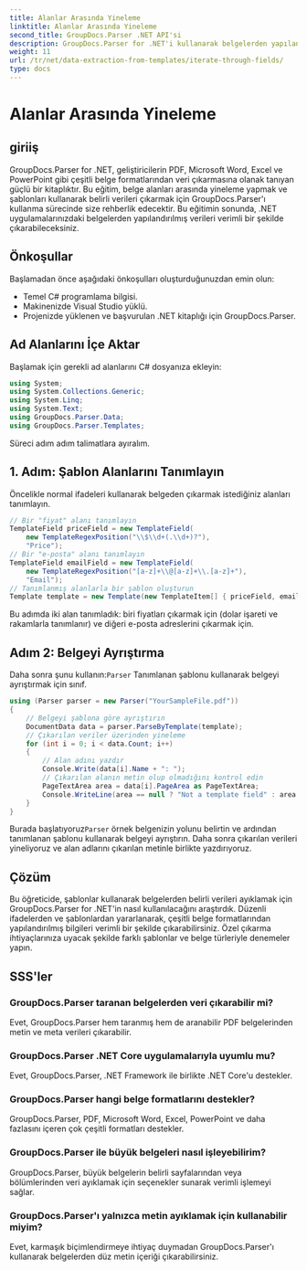 ```yaml
---
title: Alanlar Arasında Yineleme
linktitle: Alanlar Arasında Yineleme
second_title: GroupDocs.Parser .NET API'si
description: GroupDocs.Parser for .NET'i kullanarak belgelerden yapılandırılmış verileri nasıl çıkaracağınızı öğrenin. .NET uygulamalarınızı belge veri çıkarma yetenekleriyle geliştirin.
weight: 11
url: /tr/net/data-extraction-from-templates/iterate-through-fields/
type: docs
---
```

# Alanlar Arasında Yineleme

## giriiş
GroupDocs.Parser for .NET, geliştiricilerin PDF, Microsoft Word, Excel ve PowerPoint gibi çeşitli belge formatlarından veri çıkarmasına olanak tanıyan güçlü bir kitaplıktır. Bu eğitim, belge alanları arasında yineleme yapmak ve şablonları kullanarak belirli verileri çıkarmak için GroupDocs.Parser'ı kullanma sürecinde size rehberlik edecektir. Bu eğitimin sonunda, .NET uygulamalarınızdaki belgelerden yapılandırılmış verileri verimli bir şekilde çıkarabileceksiniz.
## Önkoşullar
Başlamadan önce aşağıdaki önkoşulları oluşturduğunuzdan emin olun:
- Temel C# programlama bilgisi.
- Makinenizde Visual Studio yüklü.
- Projenizde yüklenen ve başvurulan .NET kitaplığı için GroupDocs.Parser.

## Ad Alanlarını İçe Aktar
Başlamak için gerekli ad alanlarını C# dosyanıza ekleyin:
```csharp
using System;
using System.Collections.Generic;
using System.Linq;
using System.Text;
using GroupDocs.Parser.Data;
using GroupDocs.Parser.Templates;
```
Süreci adım adım talimatlara ayıralım.
## 1. Adım: Şablon Alanlarını Tanımlayın
Öncelikle normal ifadeleri kullanarak belgeden çıkarmak istediğiniz alanları tanımlayın.
```csharp
// Bir "fiyat" alanı tanımlayın
TemplateField priceField = new TemplateField(
    new TemplateRegexPosition("\\$\\d+(.\\d+)?"),
    "Price");
// Bir "e-posta" alanı tanımlayın
TemplateField emailField = new TemplateField(
    new TemplateRegexPosition("[a-z]+\\@[a-z]+\\.[a-z]+"),
    "Email");
// Tanımlanmış alanlarla bir şablon oluşturun
Template template = new Template(new TemplateItem[] { priceField, emailField });
```
Bu adımda iki alan tanımladık: biri fiyatları çıkarmak için (dolar işareti ve rakamlarla tanımlanır) ve diğeri e-posta adreslerini çıkarmak için.
## Adım 2: Belgeyi Ayrıştırma
 Daha sonra şunu kullanın:`Parser` Tanımlanan şablonu kullanarak belgeyi ayrıştırmak için sınıf.
```csharp
using (Parser parser = new Parser("YourSampleFile.pdf"))
{
    // Belgeyi şablona göre ayrıştırın
    DocumentData data = parser.ParseByTemplate(template);
    // Çıkarılan veriler üzerinden yineleme
    for (int i = 0; i < data.Count; i++)
    {
        // Alan adını yazdır
        Console.Write(data[i].Name + ": ");
        // Çıkarılan alanın metin olup olmadığını kontrol edin
        PageTextArea area = data[i].PageArea as PageTextArea;
        Console.WriteLine(area == null ? "Not a template field" : area.Text);
    }
}
```
 Burada başlatıyoruz`Parser` örnek belgenizin yolunu belirtin ve ardından tanımlanan şablonu kullanarak belgeyi ayrıştırın. Daha sonra çıkarılan verileri yineliyoruz ve alan adlarını çıkarılan metinle birlikte yazdırıyoruz.
## Çözüm
Bu öğreticide, şablonlar kullanarak belgelerden belirli verileri ayıklamak için GroupDocs.Parser for .NET'in nasıl kullanılacağını araştırdık. Düzenli ifadelerden ve şablonlardan yararlanarak, çeşitli belge formatlarından yapılandırılmış bilgileri verimli bir şekilde çıkarabilirsiniz. Özel çıkarma ihtiyaçlarınıza uyacak şekilde farklı şablonlar ve belge türleriyle denemeler yapın.

## SSS'ler
### GroupDocs.Parser taranan belgelerden veri çıkarabilir mi?
Evet, GroupDocs.Parser hem taranmış hem de aranabilir PDF belgelerinden metin ve meta verileri çıkarabilir.
### GroupDocs.Parser .NET Core uygulamalarıyla uyumlu mu?
Evet, GroupDocs.Parser, .NET Framework ile birlikte .NET Core'u destekler.
### GroupDocs.Parser hangi belge formatlarını destekler?
GroupDocs.Parser, PDF, Microsoft Word, Excel, PowerPoint ve daha fazlasını içeren çok çeşitli formatları destekler.
### GroupDocs.Parser ile büyük belgeleri nasıl işleyebilirim?
GroupDocs.Parser, büyük belgelerin belirli sayfalarından veya bölümlerinden veri ayıklamak için seçenekler sunarak verimli işlemeyi sağlar.
### GroupDocs.Parser'ı yalnızca metin ayıklamak için kullanabilir miyim?
Evet, karmaşık biçimlendirmeye ihtiyaç duymadan GroupDocs.Parser'ı kullanarak belgelerden düz metin içeriği çıkarabilirsiniz.
